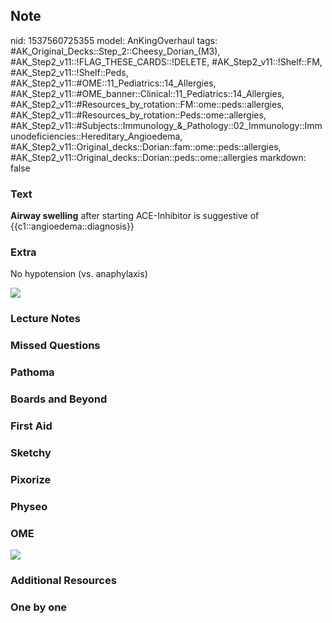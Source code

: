 ## Note
nid: 1537560725355
model: AnKingOverhaul
tags: #AK_Original_Decks::Step_2::Cheesy_Dorian_(M3), #AK_Step2_v11::!FLAG_THESE_CARDS::!DELETE, #AK_Step2_v11::!Shelf::FM, #AK_Step2_v11::!Shelf::Peds, #AK_Step2_v11::#OME::11_Pediatrics::14_Allergies, #AK_Step2_v11::#OME_banner::Clinical::11_Pediatrics::14_Allergies, #AK_Step2_v11::#Resources_by_rotation::FM::ome::peds::allergies, #AK_Step2_v11::#Resources_by_rotation::Peds::ome::allergies, #AK_Step2_v11::#Subjects::Immunology_&_Pathology::02_Immunology::Immunodeficiencies::Hereditary_Angioedema, #AK_Step2_v11::Original_decks::Dorian::fam::ome::peds::allergies, #AK_Step2_v11::Original_decks::Dorian::peds::ome::allergies
markdown: false

### Text
<div>
  <b>Airway swelling</b> after starting ACE-Inhibitor is suggestive
  of {{c1::angioedema::diagnosis}}
</div>

### Extra
No hypotension (vs. anaphylaxis)
<div><img src="hung2_c024f001.png"></div>

### Lecture Notes


### Missed Questions


### Pathoma


### Boards and Beyond


### First Aid


### Sketchy


### Pixorize


### Physeo


### OME
<div class="ome-widget">
  <a href=
  "https://onlinemeded.org/spa/pediatrics/allergies/acquire?ref=anki">
  <img src="_OME_AnkiFlashcards_Lesson_4.png"></a>
</div>

### Additional Resources


### One by one

